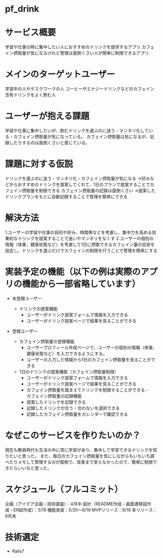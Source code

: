 # pf_drink

# サービス概要
学習や仕事の時に集中したい人におすすめのドリンクを提供するアプリ
カフェイン摂取量が気になるけれど管理は面倒くさい人が簡単に制限できるアプリ

# メインのターゲットユーザー
学習中の人やデスクワークの人
コーヒーやエナジードリンクなどのカフェイン含有ドリンクをよく飲む人

# ユーザーが抱える課題
学習や仕事に集中したいが、飲むドリンクを選ぶのに迷う・マンネリ化している・カフェイン摂取量が気になっている。
カフェイン摂取量は気になるが、記録したりするのは面倒くさいと感じている。

# 課題に対する仮説
ドリンクを選ぶのに迷う・マンネリ化・カフェイン摂取量が気になる
→好みなどからおすすめのドリンクを提案してくれて、1日のプランで提案することでカフェイン摂取量を制限できる
カフェイン摂取量の記録は面倒くさい
→提案したドリンクプランをもとに自動記録することで管理を簡単にできる

# 解決方法
1.ユーザーの学習や仕事の目的や好み、時間帯などを考慮し、集中力を高める効果的なドリンクを提案することで迷いやマンネリをなくす
2.ユーザーの個別の情報（体重、健康状態など）を考慮して1日に摂取できるカフェイン量の目安を設定し、ドリンクを選ぶだけでカフェインの制限を行うことで管理を簡単にする


# 実装予定の機能（以下の例は実際のアプリの機能から一部省略しています）
- 未登録ユーザー
    - ドリンクの提案機能
        - ユーザーがドリンク提案フォームで情報を入力できる
        - ユーザーがドリンク提案ページで結果を見ることができる

- 登録ユーザー
	- カフェイン摂取量の登録機能
		- ユーザープロフィール作成ページで、ユーザーの個別の情報（体重、健康状態など）を入力できるようにする。
	    - ユーザーの入力した情報から1日のカフェイン摂取量を見ることができる
    - 1日のドリンクの提案機能（カフェイン摂取量制限）
        - ユーザーがドリンク提案フォームで情報を入力できる
        - ユーザーがドリンク提案ページで結果を見ることができる
		- カフェイン摂取量を踏まえてドリンクを制限することができる
	-　　カフェイン摂取量の記録機能
		- 提案したドリンクを記録できる
		- 記録したドリンクが合う・合わないを選択できる
		- 記録したカフェイン摂取量をカレンダーで確認できる

# なぜこのサービスを作りたいのか？
現在も教員時代も生活の中に常に学習があり、集中して学習できるドリンクを知りたいと思った。
また、毎日のカフェイン摂取量を気にしながらもいちいち調べたりメモして管理するのが面倒で、改善まで至らなかったので、簡単に制限できたらいいなと思った。

# スケジュール（フルコミット）
企画（アイデア企画・技術調査）：4月中
設計（README作成・画面遷移図作成・ER図作成）：5/19
機能実装：5/20〜6/19
MVPリリース：6/19
本リリース：6月末

# 技術選定
- Rails7